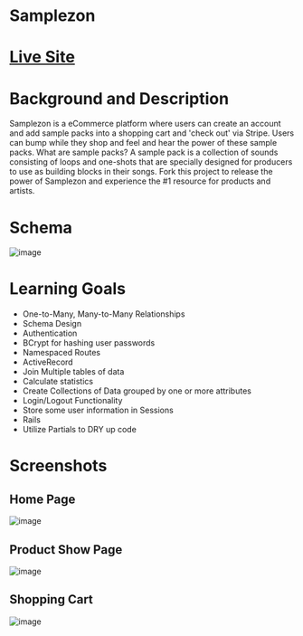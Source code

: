 # **Samplezon**

# [Live Site](https://samplezon.herokuapp.com/)

# Background and Description
Samplezon is a eCommerce platform where users can create an account and add sample packs into a shopping cart and 'check out' via Stripe. Users can bump while they shop and feel and hear the power of these sample packs. What are sample packs? A sample pack is a collection of sounds consisting of loops and one-shots that are specially designed for producers to use as building blocks in their songs. Fork this project to release the power of Samplezon and experience the #1 resource for products and artists. 

# Schema 
![image](https://user-images.githubusercontent.com/104168733/183706255-e96f3ae4-ab33-44a1-ae4b-7b12de0dd9a2.png)

# Learning Goals 
* One-to-Many, Many-to-Many Relationships
* Schema Design
* Authentication 
* BCrypt for hashing user passwords
* Namespaced Routes
* ActiveRecord
* Join Multiple tables of data
* Calculate statistics
* Create Collections of Data grouped by one or more attributes
* Login/Logout Functionality
* Store some user information in Sessions
* Rails
* Utilize Partials to DRY up code

# Screenshots 
## Home Page
![image](https://user-images.githubusercontent.com/104168733/183712674-1c3eceb7-3291-4291-86a2-e048aa1ff264.png)

## Product Show Page
![image](https://user-images.githubusercontent.com/104168733/183712744-fce62226-3611-4822-9fd0-aeb66576c0b1.png)

## Shopping Cart 
![image](https://user-images.githubusercontent.com/104168733/183712805-d195aba8-6f49-4c6b-96fa-8a0da6fa9783.png)
